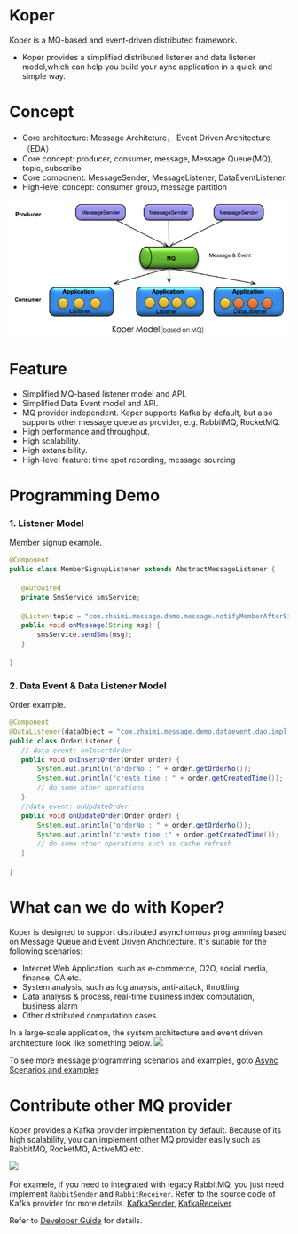 # Koper
 Koper is a MQ-based and event-driven distributed framework.
 * Koper provides a simplified distributed listener and data listener model,which can help you build your aync application in a quick and simple way.
 
# Concept 
 * Core architecture:  Message Architeture， Event Driven Architecture（EDA）
 * Core concept:       producer, consumer, message, Message Queue(MQ), topic, subscribe
 * Core component:     MessageSender, MessageListener, DataEventListener.
 * High-level concept: consumer group, message partition

<img src="image/arch1.png" />


# Feature
 *  Simplified MQ-based listener model and API.
 *  Simplified Data Event model and API.
 *  MQ provider independent. Koper supports Kafka by default, but also supports other message queue as provider, e.g.  RabbitMQ, RocketMQ.
 *  High performance and throughput.
 *  High scalability.
 *  High extensibility.
 *  High-level feature: time spot recording, message sourcing
 
# Programming Demo

### 1. Listener Model
  Member signup example.
 ``` java
 @Component
 public class MemberSignupListener extends AbstractMessageListener {

    @Autowired
    private SmsService smsService;

    @Listen(topic = "com.zhaimi.message.demo.message.notifyMemberAfterSignup")
    public void onMessage(String msg) {
        smsService.sendSms(msg);
    }
    
 }
 ```

### 2. Data Event & Data Listener Model
 Order example.
 ``` java
 @Component
 @DataListener(dataObject = "com.zhaimi.message.demo.dataevent.dao.impl.OrderMapperImpl")
 public class OrderListener {
    // data event: onInsertOrder
    public void onInsertOrder(Order order) {
        System.out.println("orderNo : " + order.getOrderNo());
        System.out.println("create time : " + order.getCreatedTime());
        // do some other operations
    }
    //data event: onUpdateOrder
    public void onUpdateOrder(Order order) {
        System.out.println("orderNo : " + order.getOrderNo());
        System.out.println("create time :" + order.getCreatedTime());
        // do some other operations such as cache refresh
    }
    
 }
 ```

# What can we do with Koper?
 Koper is designed to support distributed asynchornous programming based on Message Queue and Event Driven Ahchitecture. It's suitable for the following scenarios:
 * Internet Web Application, such as e-commerce, O2O, social media, finance, OA etc.
 * System analysis, such as log anaysis, anti-attack, throttling
 * Data analysis & process, real-time business index computation,  business alarm
 * Other distributed computation cases.
 
In a large-scale application, the system architecture and event driven architecture look like something below.
<img src="https://github.com/ZhaimeGroup/koper/blob/master/image/eda.png">

 To see more message programming scenarios and examples, goto [Async Scenarios and examples](https://github.com/ZhaimeGroup/koper/wiki/Async-Scenarios-and-examples)

# Contribute other MQ provider
 Koper provides a Kafka provider implementation by default. Because of its high scalability, you can implement other MQ provider easily,such as RabbitMQ, RocketMQ, ActiveMQ etc.
 
 <img src="https://github.com/ZhaimeGroup/koper/blob/master/image/koper-extend.png"/>

 For examele, if you need to integrated with legacy RabbitMQ, you just need implement 
 ```RabbitSender``` and ```RabbitReceiver```.
 Refer to the source code of Kafka provider for more details. [KafkaSender](), [KafkaReceiver]().
 
 Refer to [Developer Guide](https://github.com/ZhaimeGroup/koper/wiki/Developer%20Guide) for details.
